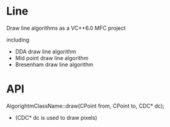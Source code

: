 # Line
Draw line algorithms as a VC++6.0 MFC project

including
- DDA draw line algorithm
- Mid point draw line algorithm
- Bresenham draw line algorithm

# API
AlgorightmClassName::draw(CPoint from, CPoint to, CDC* dc);
- (CDC* dc is used to draw pixels)
